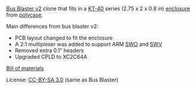 [Bus Blaster v2](http://dangerousprototypes.com/docs/Bus_Blaster) clone that fits in a [KT-40](http://www.polycase.com/kt-40) series (2.75 x 2 x 0.8 in) [enclosure](http://www.polycase.com/uploads/14531129045666874.pdf) from [polycase](http://polycase.com).

Main differences from bus blaster v2:

* PCB layout changed to fit the enclosure
* A 2:1 multiplexer was added to support ARM [SWO](http://infocenter.arm.com/help/index.jsp?topic=/com.arm.doc.ddi0314h/Chdfgefg.html) and [SWV](http://infocenter.arm.com/help/index.jsp?topic=/com.arm.doc.ddi0314h/Chdfdjjc.html)
* Removed extra 0.1" headers
* Upgraded CPLD to XC2C64A

[Bill of materials](https://github.com/doceme/bus-blaster-case/wiki/Bill-of-materials)

License: [CC-BY-SA 3.0](http://creativecommons.org/licenses/by-sa/3.0) (same as Bus Blaster)
